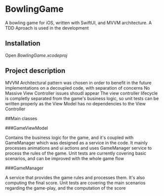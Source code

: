 # BowlingGame
A bowling game for iOS, written with SwiftUI, and MVVM architecture. A TDD Aproach is used in the development

## Installation
Open <i>BowlingGame.xcodeproj</i>

## Project description
MVVM Architectural pattern was chosen in order to benefit in the future implementations on a decoupled code, with separation of concerns
No Massive View Controller issues shoudl appear
The view controller lifecycle is completly separated from the game's business logic, so unit tests can be written properly as the View Model has no dependencies to the View Controller

##Main classes

###GameViewModel

Contains the business logic for the game, and it's coupled with GameManager which was designed as a service in the code. 
It mainly processes animations and ui actions and uses GameManager service to process the rules of the game.
Unit tests are currently covering basic scenarios, and can be improved with the whole game flow

###GameManager

A service that provides the game rules and processes them. It's also computing the final score.
Unit tests are covering the main scenarios regarding the game-play, and the computation of the score
